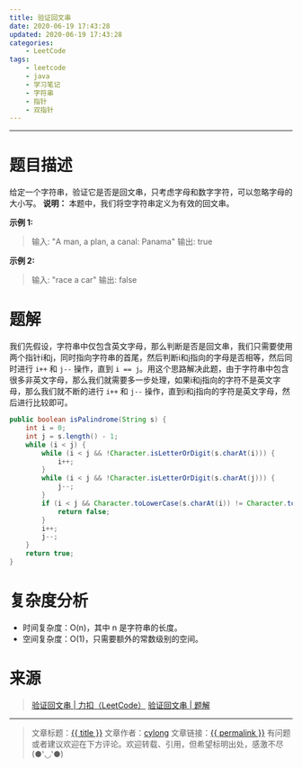 ```yaml
---
title: 验证回文串
date: 2020-06-19 17:43:28
updated: 2020-06-19 17:43:28
categories:
    - LeetCode
tags:
    - leetcode
    - java
    - 学习笔记
    - 字符串
    - 指针
    - 双指针
---
```

---

# 题目描述

给定一个字符串，验证它是否是回文串，只考虑字母和数字字符，可以忽略字母的大小写。
**说明：** 本题中，我们将空字符串定义为有效的回文串。

**示例 1:**
> 输入: "A man, a plan, a canal: Panama"
> 输出: true

**示例 2:**
> 输入: "race a car"
> 输出: false

<!-- more -->

# 题解

我们先假设，字符串中仅包含英文字母，那么判断是否是回文串，我们只需要使用两个指针i和j，同时指向字符串的首尾，然后判断i和j指向的字母是否相等，然后同时进行 `i++` 和 `j--` 操作，直到 `i == j`。用这个思路解决此题，由于字符串中包含很多非英文字母，那么我们就需要多一步处理，如果i和j指向的字符不是英文字母，那么我们就不断的进行 `i++` 和 `j--` 操作，直到i和j指向的字符是英文字母，然后进行比较即可。

```java
public boolean isPalindrome(String s) {
    int i = 0;
    int j = s.length() - 1;
    while (i < j) {
        while (i < j && !Character.isLetterOrDigit(s.charAt(i))) {
            i++;
        }
        while (i < j && !Character.isLetterOrDigit(s.charAt(j))) {
            j--;
        }
        if (i < j && Character.toLowerCase(s.charAt(i)) != Character.toLowerCase(s.charAt(j))) {
            return false;
        }
        i++;
        j--;
    }
    return true;
}
```

# 复杂度分析

* 时间复杂度：O(n)，其中 n 是字符串的长度。
* 空间复杂度：O(1)，只需要额外的常数级别的空间。

# 来源
> [验证回文串 | 力扣（LeetCode）][1]
> [验证回文串 | 题解][2]

---

> 文章标题：<a href='{{ permalink }}' title='{{ title }}' >{{ title }}</a>
> 文章作者：[cylong](http://www.cylong.com/about/ "cylong")
> 文章链接：<a href='{{ permalink }}' title='{{ title }}' >{{ permalink }}</a>
> 有问题或者建议欢迎在下方评论。欢迎转载、引用，但希望标明出处，感激不尽(●'◡'●)

[1]: https://leetcode-cn.com/problems/valid-palindrome/ "验证回文串 | 力扣（LeetCode）"
[2]: https://leetcode-cn.com/problems/valid-palindrome/solution/yan-zheng-hui-wen-chuan-by-leetcode-solution/ "验证回文串 | 题解"
